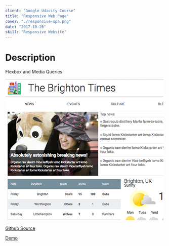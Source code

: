 ```yaml
---
client: "Google Udacity Course"
title: "Responsive Web Page"
cover: "./responsive-spa.png"
date: "2017-10-26"
skill: "Responsive Website"
---
```

# Description

Flexbox and Media Queries

<img src="responsive-spa.png">

[Github Source](https://github.com/northantsvintage/Final-Brighton-App/)

[Demo](https://northantsvintage.github.io/Final-Brighton-App)